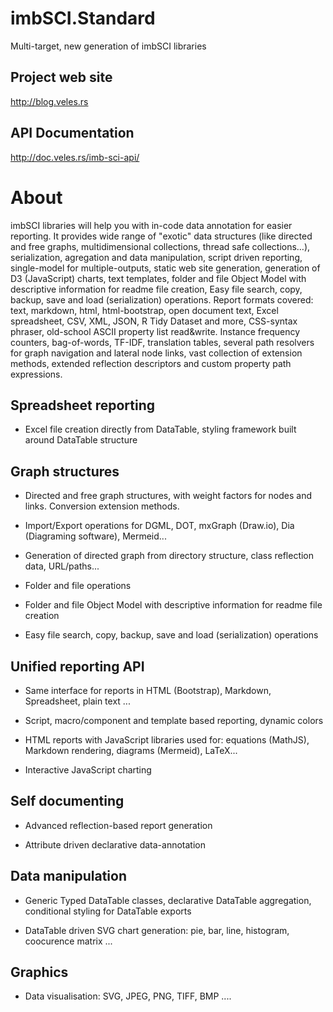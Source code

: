 # imbSCI.Standard
Multi-target, new generation of imbSCI libraries

## Project web site
http://blog.veles.rs

## API Documentation
http://doc.veles.rs/imb-sci-api/

# About
imbSCI libraries will help you with in-code data annotation for easier reporting. It provides wide range of "exotic" data structures (like directed and free graphs, multidimensional collections, thread safe collections…), serialization, agregation and data manipulation, script driven reporting, single-model for multiple-outputs, static web site generation, generation of D3 (JavaScript) charts, text templates, folder and file Object Model with descriptive information for readme file creation, Easy file search, copy, backup, save and load (serialization) operations. Report formats covered: text, markdown, html, html-bootstrap, open document text, Excel spreadsheet, CSV, XML, JSON, R Tidy Dataset and more, CSS-syntax phraser, old-school ASCII property list read&write. Instance frequency counters, bag-of-words, TF-IDF, translation tables, several path resolvers for graph navigation and lateral node links, vast collection of extension methods, extended reflection descriptors and custom property path expressions.

## Spreadsheet reporting

- Excel file creation directly from DataTable, styling framework built around DataTable structure

## Graph structures

 - Directed and free graph structures, with weight factors for nodes and links. Conversion extension methods.

 - Import/Export operations for DGML, DOT, mxGraph (Draw.io), Dia (Diagraming software), Mermeid...

 - Generation of directed graph from directory structure, class reflection data, URL/paths...

 - Folder and file operations

 - Folder and file Object Model with descriptive information for readme file creation

 - Easy file search, copy, backup, save and load (serialization) operations

## Unified reporting API

 - Same interface for reports in HTML (Bootstrap), Markdown, Spreadsheet, plain text ...

 - Script, macro/component and template based reporting, dynamic colors

 - HTML reports with JavaScript libraries used for: equations (MathJS), Markdown rendering, diagrams (Mermeid), LaTeX...

 - Interactive JavaScript charting

## Self documenting

 - Advanced reflection-based report generation

 - Attribute driven declarative data-annotation

## Data manipulation

 - Generic Typed DataTable classes, declarative DataTable aggregation, conditional styling for DataTable exports

 - DataTable driven SVG chart generation: pie, bar, line, histogram, coocurence matrix ...

## Graphics

 - Data visualisation: SVG, JPEG, PNG, TIFF, BMP ....
